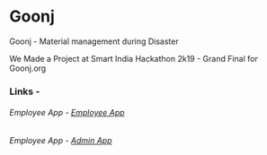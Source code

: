 # Goonj
Goonj - Material management during Disaster<br>

We Made a Project at Smart India Hackathon 2k19 - Grand Final for Goonj.org <br>



<h3>Links -</h3>
<h6>Employee App - <a href="https://goonjlast.firebaseapp.com/">Employee App</a></h6>
<h6>Employee App - <a href="https://goonjadminapp.firebaseapp.com/">Admin App</a></h6>
